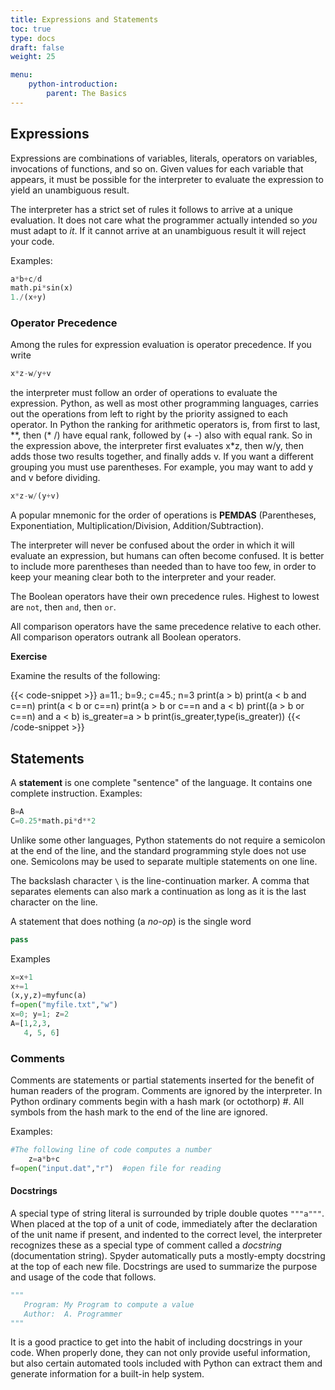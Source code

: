 ```yaml
---
title: Expressions and Statements
toc: true
type: docs
draft: false
weight: 25

menu:
    python-introduction:
        parent: The Basics
---
```


## Expressions 

Expressions are combinations of variables, literals, operators on variables, invocations of functions, and so on.  Given values for each variable that appears, it must be possible for the interpreter to evaluate the expression to yield an unambiguous result.

The interpreter has a strict set of rules it follows to arrive at a unique evaluation.  It does not care what the programmer actually intended so _you_ must adapt to _it_.  If it cannot arrive at an unambiguous result it will reject your code.

Examples:
```python
a*b+c/d
math.pi*sin(x)
1./(x+y)
```

### Operator Precedence

Among the rules for expression evaluation is operator precedence.  If you write
```python
x*z-w/y+v
```
the interpreter must follow an order of operations to evaluate the expression.  Python, as well as most other programming languages, carries out the operations from left to right by the priority assigned to each operator.  In Python the ranking for arithmetic operators is, from first to last, \*\*, then (\* /) have equal rank, followed by (+ -) also with equal rank.  So in the expression above, the interpreter first evaluates x\*z, then w/y, then adds those two results together, and finally adds v.  If you want a different grouping you must use parentheses. For example, you may want to add y and v before dividing.
```python
x*z-w/(y+v)
```

A popular mnemonic for the order of operations is **PEMDAS** (Parentheses, Exponentiation, Multiplication/Division, Addition/Subtraction).

The interpreter will never be confused about the order in which it will evaluate an expression, but humans can often become confused.  It is better to include more parentheses than needed than to have too few, in order to keep your meaning clear both to the interpreter and your reader.

The Boolean operators have their own precedence rules. Highest to lowest are `not`, then `and`, then `or`.

All comparison operators have the same precedence relative to each other.  All comparison operators outrank all Boolean operators.

**Exercise**

Examine the results of the following:

{{< code-snippet >}}
a=11.; b=9.; c=45.; n=3
print(a > b)
print(a < b and c==n)
print(a < b or c==n)
print(a > b or c==n and a < b)
print((a > b or c==n) and a < b)
is_greater=a > b
print(is_greater,type(is_greater))
{{< /code-snippet >}}

## Statements

A __statement__ is one complete "sentence" of the language.  It contains one complete instruction.  Examples:
```python
B=A
C=0.25*math.pi*d**2
```

Unlike some other languages, Python statements do not require a semicolon at the end of the line, and the standard programming style does not use one.  Semicolons may be used to separate multiple statements on one line.

The backslash character `\` is the line-continuation marker.  A comma that separates elements can also mark a continuation as long as it is the last character on the line.

A statement that does nothing (a _no-op_) is the single word

```python
pass
```

Examples
```python
x=x+1
x+=1
(x,y,z)=myfunc(a)
f=open("myfile.txt","w")
x=0; y=1; z=2
A=[1,2,3,
   4, 5, 6]
```

### Comments

Comments are statements or partial statements inserted for the benefit of human readers of the program.  Comments are ignored by the interpreter.  In Python ordinary comments begin with a hash mark (or octothorp) #.  All symbols from the hash mark to the end of the line are ignored.

Examples:
```python
#The following line of code computes a number
    z=a*b+c
f=open("input.dat","r")  #open file for reading
```

#### Docstrings

A special type of string literal is surrounded by triple double quotes `"""a"""`. When placed at the top of a unit of code, immediately after the declaration of the unit name if present, and indented to the correct level, the interpreter recognizes these as a special type of comment called a _docstring_ (documentation string).  Spyder automatically puts a mostly-empty docstring at the top of each new file.  Docstrings are used to summarize the purpose and usage of the code that follows.
```python
"""
   Program: My Program to compute a value
   Author:  A. Programmer
"""
```

It is a good practice to get into the habit of including docstrings in your code.  When properly done, they can not only provide useful information, but also certain automated tools included with Python can extract them and generate information for a built-in help system.
